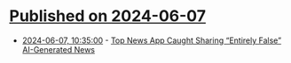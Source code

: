 # [Published on 2024-06-07](index.md)

* [2024-06-07, 10:35:00](https://soylentnews.org/article.pl?sid=24/06/06/037244&from=rss) - [Top News App Caught Sharing “Entirely False” AI-Generated News](https://soylentnews.org/article.pl?sid=24/06/06/037244&from=rss)
